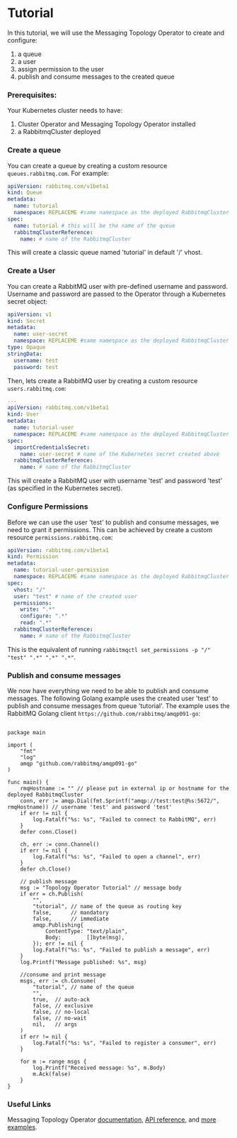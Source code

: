 # Tutorial

In this tutorial, we will use the Messaging Topology Operator to create and configure:
1. a queue
1. a user
1. assign permission to the user
1. publish and consume messages to the created queue

### Prerequisites:
Your Kubernetes cluster needs to have:
1. Cluster Operator and Messaging Topology Operator installed
1. a RabbitmqCluster deployed

### Create a queue

You can create a queue by creating a custom resource `queues.rabbitmq.com`. For example:
```yaml
apiVersion: rabbitmq.com/v1beta1
kind: Queue
metadata:
  name: tutorial
  namespace: REPLACEME #same namespace as the deployed RabbitmqCluster
spec:
  name: tutorial # this will be the name of the queue
  rabbitmqClusterReference:
    name: # name of the RabbitmqCluster
```

This will create a classic queue named 'tutorial' in default '/' vhost.

### Create a User

You can create a RabbitMQ user with pre-defined username and password.
Username and password are passed to the Operator through a Kubernetes secret object:
```yaml
apiVersion: v1
kind: Secret
metadata:
  name: user-secret
  namespace: REPLACEME #same namespace as the deployed RabbitmqCluster
type: Opaque
stringData:
  username: test
  password: test
```

Then, lets create a RabbitMQ user by creating a custom resource `users.rabbitmq.com`:
```yaml
---
apiVersion: rabbitmq.com/v1beta1
kind: User
metadata:
  name: tutorial-user
  namespace: REPLACEME #same namespace as the deployed RabbitmqCluster
spec:
  importCredentialsSecret:
    name: user-secret # name of the Kubernetes secret created above
  rabbitmqClusterReference:
    name: # name of the RabbitmqCluster
```

This will create a RabbitMQ user with username 'test' and password 'test' (as specified in the Kubernetes secret).

### Configure Permissions

Before we can use the user 'test' to publish and consume messages, we need to grant it permissions.
This can be achieved by create a custom resource `permissions.rabbitmq.com`:
```yaml
apiVersion: rabbitmq.com/v1beta1
kind: Permission
metadata:
  name: tutorial-user-permission
  namespace: REPLACEME #same namespace as the deployed RabbitmqCluster
spec:
  vhost: "/"
  user: "test" # name of the created user
  permissions:
    write: ".*"
    configure: ".*"
    read: ".*"
  rabbitmqClusterReference:
    name: # name of the RabbitmqCluster
```

This is the equivalent of running `rabbitmqctl set_permissions -p "/" "test" ".*" ".*" ".*"`.

### Publish and consume messages

We now have everything we need to be able to publish and consume messages. The following Golang example
uses the created user 'test' to publish and consume messages from queue 'tutorial'. The example uses the RabbitMQ
Golang client `https://github.com/rabbitmq/amqp091-go`:

```golang

package main

import (
	"fmt"
	"log"
	amqp "github.com/rabbitmq/amqp091-go"
)

func main() {
	rmqHostname := "" // please put in external ip or hostname for the deployed RabbitmqCluster
	conn, err := amqp.Dial(fmt.Sprintf("amqp://test:test@%s:5672/", rmqHostname)) // username 'test' and password 'test'
	if err != nil {
		log.Fatalf("%s: %s", "Failed to connect to RabbitMQ", err)
	}
	defer conn.Close()

	ch, err := conn.Channel()
	if err != nil {
		log.Fatalf("%s: %s", "Failed to open a channel", err)
	}
	defer ch.Close()

	// publish message
	msg := "Topology Operator Tutorial" // message body
	if err = ch.Publish(
		"",
		"tutorial", // name of the queue as routing key
		false,      // mandatory
		false,      // immediate
		amqp.Publishing{
			ContentType: "text/plain",
			Body:        []byte(msg),
		}); err != nil {
		log.Fatalf("%s: %s", "Failed to publish a message", err)
	}
	log.Printf("Message published: %s", msg)

	//consume and print message
	msgs, err := ch.Consume(
		"tutorial", // name of the queue
		"",
		true,  // auto-ack
		false, // exclusive
		false, // no-local
		false, // no-wait
		nil,   // args
	)
	if err != nil {
		log.Fatalf("%s: %s", "Failed to register a consumer", err)
	}

	for m := range msgs {
		log.Printf("Received message: %s", m.Body)
		m.Ack(false)
	}
}
```

### Useful Links

Messaging Topology Operator [documentation](https://www.rabbitmq.com/kubernetes/operator/operator-overview.html#topology-operator), [API reference](https://github.com/rabbitmq/messaging-topology-operator/blob/main/docs/api/rabbitmq.com.ref.asciidoc), and [more examples](https://github.com/rabbitmq/messaging-topology-operator/tree/main/docs/examples).

